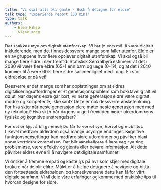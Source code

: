 ```yaml
---
title: "Vi skal alle bli gamle - Husk å designe for eldre"
talk_type: "Experience report (30 min)"
type: talk
authors:
    - Elen Haksø
    - Signe Berg
---
```

Det snakkes mye om digitalt utenforskap. Vi har jo som mål å være digitalt inkluderende, men det finnes dessverre mange som faller utenfor. Eldre er en av gruppene hvor flere opplever digitalt utenforskap. Vi skal også bli mange flere eldre i nær fremtid: Statistisk Sentralbyrå estimerer at det i 2030 vil være flere eldre (65+) enn barn og unge (0-19), og at det i 2040 kommer til å være 60% flere eldre sammenlignet med i dag. En stor eldrebølge er på vei!

Dessverre er det mange som har oppfatningen om at eldres digitaliseringsutfordringer er et generasjonsproblem som bokstavelig talt vil dø ut. Når dagens eldre går bort, vil neste generasjon eldre være digitalt modne og kompetente, ikke sant? Dette er nok dessverre ønsketenkning. For hva skjer når neste generasjon eldre møter neste generasjon med med ny teknologi? Hva skjer når dagens unge i fremtiden møter alderdommens fysiske og kognitive anstrengelser?

For det er kjipt å bli gammel; Du får forverret syn, hørsel og mobilitet. Likevel medfører alderdom også mange usynlige endringer. Kognitive funksjonsnedsettinger kan medføre store utfordringer og påvirker blant annet korttidshukommelsen. Det blir vanskeligere å lære seg nye ting, problemløse, være effektiv og gjenta eller bevare informasjon. Alt dette påvirker eldres evne til å navigere det digitale samfunnet. 

Vi ønsker å fremme empati og kaste lys på hva som skjer med digitale brukere når de blir eldre. Målet er å hjelpe designere å navigere og bistå den fortsettende eldrebølgen, og konsekvensene dette kan få for vårt digitale samfunn. Vi vil dele våre erfaringer og komme med praktiske tips til hvordan designe for eldre.
